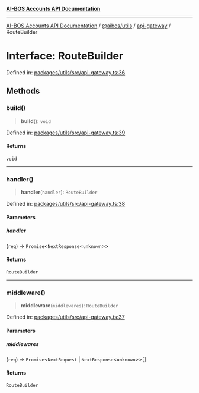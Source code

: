 [**AI-BOS Accounts API Documentation**](../../../../README.md)

***

[AI-BOS Accounts API Documentation](../../../../README.md) / [@aibos/utils](../../README.md) / [api-gateway](../README.md) / RouteBuilder

# Interface: RouteBuilder

Defined in: [packages/utils/src/api-gateway.ts:36](https://github.com/pohlai88/accounts/blob/48103fb36d28b2b9bfb33472b6de2f719773cde9/packages/utils/src/api-gateway.ts#L36)

## Methods

### build()

> **build**(): `void`

Defined in: [packages/utils/src/api-gateway.ts:39](https://github.com/pohlai88/accounts/blob/48103fb36d28b2b9bfb33472b6de2f719773cde9/packages/utils/src/api-gateway.ts#L39)

#### Returns

`void`

***

### handler()

> **handler**(`handler`): `RouteBuilder`

Defined in: [packages/utils/src/api-gateway.ts:38](https://github.com/pohlai88/accounts/blob/48103fb36d28b2b9bfb33472b6de2f719773cde9/packages/utils/src/api-gateway.ts#L38)

#### Parameters

##### handler

(`req`) => `Promise`\<`NextResponse`\<`unknown`\>\>

#### Returns

`RouteBuilder`

***

### middleware()

> **middleware**(`middlewares`): `RouteBuilder`

Defined in: [packages/utils/src/api-gateway.ts:37](https://github.com/pohlai88/accounts/blob/48103fb36d28b2b9bfb33472b6de2f719773cde9/packages/utils/src/api-gateway.ts#L37)

#### Parameters

##### middlewares

(`req`) => `Promise`\<`NextRequest` \| `NextResponse`\<`unknown`\>\>[]

#### Returns

`RouteBuilder`
